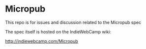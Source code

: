 # Micropub
This repo is for issues and discussion related to the Micropub spec

The spec itself is hosted on the IndieWebCamp wiki:

http://indiewebcamp.com/Micropub
